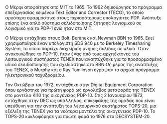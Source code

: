 Ο Μέρφι αποφοίτησε απο MIT το 1965. Το 1962 δημιούργησε το πρόγραμμα επεξεργασίας κειμένου Text Editor and Corrector (TECO), το οποίο αργότερα εφαρμόστηκε στους περισσότερους υπολογιστές PDP. Ανέπτυξε επίσης ένα απλό σύστημα σελιδοποίησης ζήτησης λογισμικού σε λογισμικό για το PDP-1 ενώ ήταν στο MIT.

Ο Μέρφι εντάχθηκε στους Bolt, Beranek και Newman BBN το 1965. Εκεί χρησιμοποίησε έναν υπολογιστή SDS 940 με το Berkeley Timesharing System, το οποίο παρείχε διαχείριση μνήμης σελίδας σε υλικό. Όταν ανακοινώθηκε το PDP-10, ήταν ένας από τους αρχιτέκτονες του λειτουργικού συστήματος TENEX που αναπτύχθηκε για το προσαρμοσμένο υλικό σελιδοποίησης που σχεδιάστηκε στο BBN.Ως μέρος της ανάπτυξης του TENEX, ο Murphy και ο Ray Tomlinson έγραψαν το αρχικό πρόγραμμα ηλεκτρονικού ταχυδρομείου.

Τον Οκτώβριο του 1972, εντάχθηκε στην Digital Equipment Corporation όπου εργάστηκε για πρώτη φορά ως εργολάβος μεταφοράς της TENEX στο μοντέλο KI10 της οικογένειας PDP-10. Στις 2 Ιανουαρίου 1973, εντάχθηκε στην DEC ως υπάλληλος, επικεφαλής της ομάδας που είναι υπεύθυνη για την ανάπτυξη του λειτουργικού συστήματος TOPS-20, μια εξέλιξη της TENEX για τα νεότερα μοντέλα της οικογένειας PDP-10. Το TOPS-20 κυκλοφόρησε για πρώτη φορά το 1976 στο DECSYSTEM-20.
